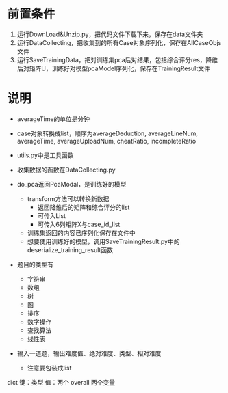 # 前置条件
1. 运行DownLoad&Unzip.py，把代码文件下载下来，保存在data文件夹
2. 运行DataCollecting，把收集到的所有Case对象序列化，保存在AllCaseObjs文件
3. 运行SaveTrainingData，把对训练集pca后对结果，包括综合评分res，降维后对矩阵U，训练好对模型pcaModel序列化，保存在TrainingResult文件

# 说明
- averageTime的单位是分钟
- case对象转换成list，顺序为averageDeduction, averageLineNum, averageTime, averageUploadNum, cheatRatio, incompleteRatio
- utils.py中是工具函数
- 收集数据的函数在DataCollecting.py
- do_pca返回PcaModal，是训练好的模型
    - transform方法可以转换新数据
        - 返回降维后的矩阵和综合评分的list
        - 可传入List<Case>
        - 可传入6列矩阵X与case_id_list
    - 训练集返回的内容已序列化保存在文件中
    - 想要使用训练好的模型，调用SaveTrainingResult.py中的deserialize_training_result函数
        
- 题目的类型有
    - 字符串
    - 数组
    - 树
    - 图
    - 排序
    - 数字操作
    - 查找算法
    - 线性表
    
- 输入一道题，输出难度值、绝对难度、类型、相对难度
    - 注意要包装成list    
    
dict 键：类型 值：两个
overall 两个变量

   

